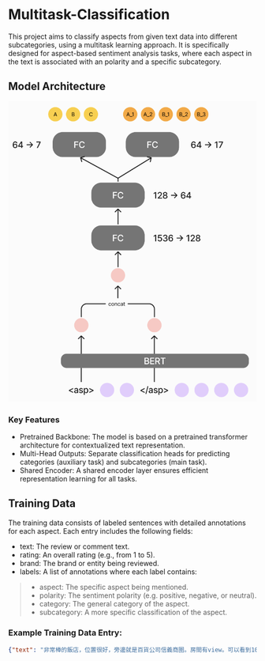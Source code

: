# Multitask-Classification

This project aims to classify aspects from given text data into different subcategories, using a multitask learning approach. It is specifically designed for aspect-based sentiment analysis tasks, where each aspect in the text is associated with an polarity and a specific subcategory.
## Model Architecture
![模型架構](./model.png)

### Key Features
* Pretrained Backbone: The model is based on a pretrained transformer architecture for contextualized text representation.
* Multi-Head Outputs: Separate classification heads for predicting categories (auxiliary task) and subcategories (main task).
* Shared Encoder: A shared encoder layer ensures efficient representation learning for all tasks.

## Training Data
The training data consists of labeled sentences with detailed annotations for each aspect. Each entry includes the following fields:

* text: The review or comment text.
* rating: An overall rating (e.g., from 1 to 5).
* brand: The brand or entity being reviewed.
* labels: A list of annotations where each label contains:
>* aspect: The specific aspect being mentioned.
>* polarity: The sentiment polarity (e.g. positive, negative, or neutral).
>* category: The general category of the aspect.
>* subcategory: A more specific classification of the aspect.

### Example Training Data Entry:
```json
{"text": "非常棒的飯店，位置很好，旁邊就是百貨公司信義商圈。房間有view。可以看到101。很有質感的飯店", "rating": 5, "brand": "艾麗", "labels": [{"aspect": "飯店", "polarity": "positive", "category": "其他", "subcategory": "整體"}, {"aspect": "位置", "polarity": "positive", "category": "周遭環境、交通", "subcategory": "其他"}, {"aspect": "房間", "polarity": "positive", "category": "房間、客房服務", "subcategory": "景觀"}]}

